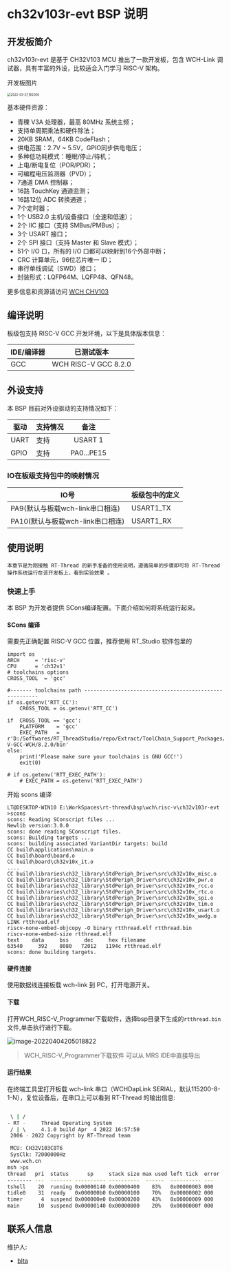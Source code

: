# ch32v103r-evt BSP 说明
## 开发板简介

ch32v103r-evt 是基于 CH32V103 MCU 推出了一款开发板，包含 WCH-Link 调试器，具有丰富的外设，比较适合入门学习 RISC-V 架构。

开发板图片

<img src="figures/2022-03-27_182300.bmp" alt="2022-03-27_182300" style="zoom:50%;" />

基本硬件资源：

- 青稞 V3A 处理器，最高 80MHz 系统主频；
- 支持单周期乘法和硬件除法；
- 20KB SRAM，64KB CodeFlash；
- 供电范围：2.7V ~ 5.5V，GPIO同步供电电压；
- 多种低功耗模式：睡眠/停止/待机；
- 上电/断电复位（POR/PDR）；
- 可编程电压监测器（PVD）；
- 7通道 DMA 控制器；
- 16路 TouchKey 通道监测；
- 16路12位 ADC 转换通道；
- 7个定时器；
- 1个 USB2.0 主机/设备接口（全速和低速）；
- 2个 IIC 接口（支持 SMBus/PMBus）；
- 3个 USART 接口；
- 2个 SPI 接口（支持 Master 和 Slave 模式）；
- 51个 I/O 口，所有的 I/O 口都可以映射到16个外部中断；
- CRC 计算单元，96位芯片唯一 ID；
- 串行单线调试（SWD）接口；
- 封装形式：LQFP64M、LQFP48、QFN48。

更多信息和资源请访问 [WCH CHV103](http://www.wch.cn/products/CH32V103.html?)

## 编译说明

板级包支持 RISC-V GCC 开发环境，以下是具体版本信息：

| IDE/编译器 | 已测试版本           |
| ---------- | -------------------- |
| GCC        | WCH RISC-V GCC 8.2.0 |


## 外设支持

本 BSP 目前对外设驱动的支持情况如下：

| 驱动      | 支持情况 |            备注            |
| --------- | -------- | :------------------------:|
| UART      | 支持     | USART 1       |
| GPIO      | 支持     | PA0...PE15                  |


### IO在板级支持包中的映射情况

| IO号 | 板级包中的定义 |
| ---- | -------------- |
| PA9(默认与板载wch-link串口相连)  | USART1_TX      |
| PA10(默认与板载wch-link串口相连) | USART1_RX      |



## 使用说明

    本章节是为刚接触 RT-Thread 的新手准备的使用说明，遵循简单的步骤即可将 RT-Thread 操作系统运行在该开发板上，看到实验效果 。

### 快速上手

本 BSP 为开发者提供 SCons编译配置。下面介绍如何将系统运行起来。

#### SCons 编译

需要先正确配置 RISC-V GCC 位置，推荐使用 RT_Studio 软件包里的

```
import os
ARCH     = 'risc-v'
CPU      = 'ch32v1'
# toolchains options
CROSS_TOOL  = 'gcc'

#------- toolchains path -------------------------------------------------------
if os.getenv('RTT_CC'):
    CROSS_TOOL = os.getenv('RTT_CC')

if  CROSS_TOOL == 'gcc':
    PLATFORM    = 'gcc'
    EXEC_PATH   = r'D:/Softwares/RT_ThreadStudio/repo/Extract/ToolChain_Support_Packages/WCH/RISC-V-GCC-WCH/8.2.0/bin'
else:
    print('Please make sure your toolchains is GNU GCC!')
    exit(0)

# if os.getenv('RTT_EXEC_PATH'):
    # EXEC_PATH = os.getenv('RTT_EXEC_PATH')

```

开始 scons 编译

```
LT@DESKTOP-WIN10 E:\WorkSpaces\rt-thread\bsp\wch\risc-v\ch32v103r-evt                             
>scons                                                                                           
scons: Reading SConscript files ...                                                               
Newlib version:3.0.0                                                                              
scons: done reading SConscript files.                                                             
scons: Building targets ...                                                                       
scons: building associated VariantDir targets: build                                              
CC build\applications\main.o                                                                      
CC build\board\board.o                                                                            
CC build\board\ch32v10x_it.o                                                                      
....                            
CC build\libraries\ch32_library\StdPeriph_Driver\src\ch32v10x_misc.o                              
CC build\libraries\ch32_library\StdPeriph_Driver\src\ch32v10x_pwr.o                               
CC build\libraries\ch32_library\StdPeriph_Driver\src\ch32v10x_rcc.o                               
CC build\libraries\ch32_library\StdPeriph_Driver\src\ch32v10x_rtc.o                               
CC build\libraries\ch32_library\StdPeriph_Driver\src\ch32v10x_spi.o                               
CC build\libraries\ch32_library\StdPeriph_Driver\src\ch32v10x_tim.o                               
CC build\libraries\ch32_library\StdPeriph_Driver\src\ch32v10x_usart.o                             
CC build\libraries\ch32_library\StdPeriph_Driver\src\ch32v10x_wwdg.o                              
LINK rtthread.elf                                                                                 
riscv-none-embed-objcopy -O binary rtthread.elf rtthread.bin                                      
riscv-none-embed-size rtthread.elf                                                                
text    data     bss     dec     hex filename                                                  
63540     392    8080   72012   1194c rtthread.elf                                              
scons: done building targets.                                                                     
```

#### 硬件连接

使用数据线连接板载 wch-link 到 PC，打开电源开关。

#### 下载

打开WCH_RISC-V_Programmer下载软件，选择bsp目录下生成的`rtthread.bin` 文件,单击执行进行下载。

![image-20220404205018822](figures/image-20220404205018822.png)

>  WCH_RISC-V_Programmer下载软件 可以从 MRS IDE中直接导出

#### 运行结果


在终端工具里打开板载 wch-link 串口（WCHDapLink SERIAL，默认115200-8-1-N），复位设备后，在串口上可以看到 RT-Thread 的输出信息:

```bash

 \ | /
- RT -     Thread Operating System
 / | \     4.1.0 build Apr  4 2022 16:57:50
 2006 - 2022 Copyright by RT-Thread team

 MCU: CH32V103C8T6
 SysClk: 72000000Hz
 www.wch.cn
msh >ps
thread   pri  status      sp     stack size max used left tick  error
-------- ---  ------- ---------- ----------  ------  ---------- ---
tshell    20  running 0x00000140 0x00000400    83%   0x00000003 000
tidle0    31  ready   0x000000b0 0x00000100    70%   0x00000002 000
timer      4  suspend 0x000000e0 0x00000200    43%   0x00000009 000
main      10  suspend 0x00000140 0x00000800    20%   0x0000000f 000
```

## 联系人信息

维护人:

- [blta](https://github.com/blta)
